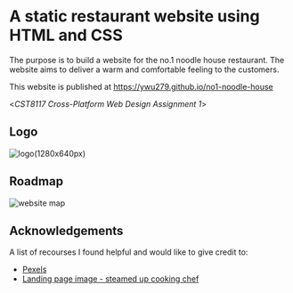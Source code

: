 #  A static restaurant website using HTML and CSS
The purpose is to build a website for the no.1 noodle house restaurant. The website aims to deliver a warm and comfortable feeling to the customers.

This website is published at https://ywu279.github.io/no1-noodle-house

<*CST8117 Cross-Platform Web Design Assignment 1*>

## Logo
![logo(1280x640px)](https://user-images.githubusercontent.com/58931129/162600484-8d342fd2-d1f7-460d-afc3-b9a7a2970d85.png)

## Roadmap
![website map](https://user-images.githubusercontent.com/58931129/167337561-ac48eedc-ed82-4575-82b5-eb545eaffb74.png)

## Acknowledgements
A list of recourses I found helpful and would like to give credit to:
- [Pexels](https://www.pexels.com/)
- [Landing page image - steamed up cooking chef](https://flic.kr/p/FNbp5p)



